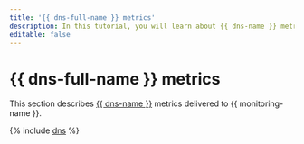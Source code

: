 ```yaml
---
title: '{{ dns-full-name }} metrics'
description: In this tutorial, you will learn about {{ dns-name }} metrics.
editable: false
---
```


# {{ dns-full-name }} metrics

This section describes [{{ dns-name }}](../../dns/) metrics delivered to {{ monitoring-name }}.

{% include [dns](../../_includes/monitoring/metrics-ref/dns.md) %}